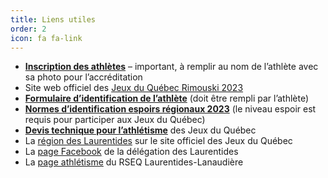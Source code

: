 ```yaml
---
title: Liens utiles
order: 2
icon: fa fa-link
---
```


- [**Inscription des athlètes**](https://apps.publicationsports.com/fr/public/76/athlete-public-form.html) – important, à remplir au nom de l’athlète avec sa photo pour l’accréditation
- Site web officiel des [Jeux du Québec Rimouski 2023](https://rimouski2023.jeuxduquebec.com/)
- [**Formulaire d’identification de l’athlète**](https://docs.google.com/forms/d/e/1FAIpQLScYSVdrBiV7wrIJU4WCFXAVEIf8nQQdg_eOGF4ilmYn5LZY2w/viewform) (doit être rempli par l’athlète)
- [**Normes d’identification espoirs régionaux 2023**](https://www.athletisme-quebec.ca/medias/normes-espoirs-2023.pdf) (le niveau espoir est requis pour participer aux Jeux du Québec)
- [**Devis technique pour l’athlétisme**](https://www.jeuxduquebec.com/wp-content/uploads/sites/3/sites/3/2023/04/Athletisme-Rimouski-2023.pdf) des Jeux du Québec
- La [région des Laurentides](https://www.jeuxduquebec.com/les-regions/#14) sur le site officiel des Jeux du Québec
- La [page Facebook](https://fr-ca.facebook.com/jdq.lau/) de la délégation des Laurentides
- La [page athlétisme](https://ll.rseq.ca/athletisme/) du RSEQ Laurentides-Lanaudière
